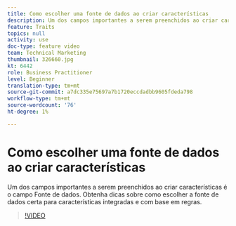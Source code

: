 ```yaml
---
title: Como escolher uma fonte de dados ao criar características
description: Um dos campos importantes a serem preenchidos ao criar características é o campo Fonte de dados. Obtenha dicas sobre como escolher a fonte de dados certa para características integradas e com base em regras.
feature: Traits
topics: null
activity: use
doc-type: feature video
team: Technical Marketing
thumbnail: 326660.jpg
kt: 6442
role: Business Practitioner
level: Beginner
translation-type: tm+mt
source-git-commit: a7dc335e75697a7b1720eccdadbb9605fdeda798
workflow-type: tm+mt
source-wordcount: '76'
ht-degree: 1%

---
```



# Como escolher uma fonte de dados ao criar características

Um dos campos importantes a serem preenchidos ao criar características é o campo Fonte de dados. Obtenha dicas sobre como escolher a fonte de dados certa para características integradas e com base em regras.

>[!VIDEO](https://video.tv.adobe.com/v/326660/?quality=12&learn=on)

